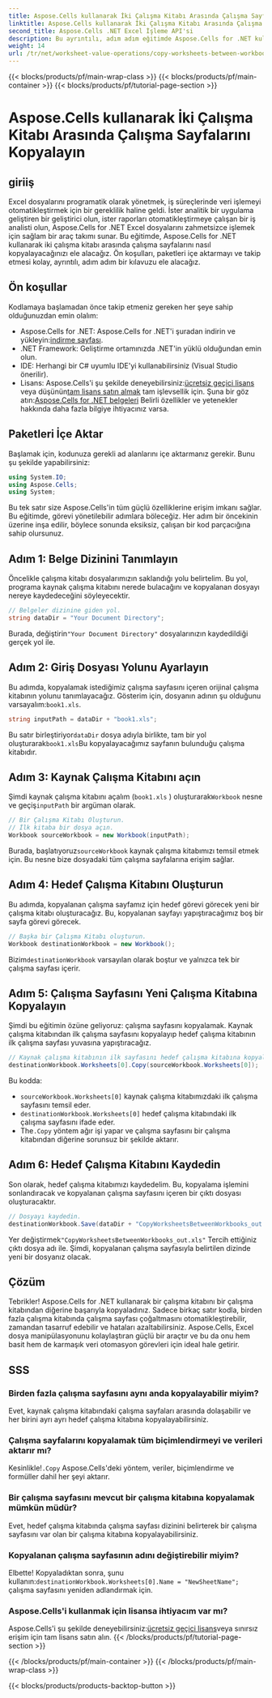 ```yaml
---
title: Aspose.Cells kullanarak İki Çalışma Kitabı Arasında Çalışma Sayfalarını Kopyalayın
linktitle: Aspose.Cells kullanarak İki Çalışma Kitabı Arasında Çalışma Sayfalarını Kopyalayın
second_title: Aspose.Cells .NET Excel İşleme API'si
description: Bu ayrıntılı, adım adım eğitimde Aspose.Cells for .NET kullanarak Excel çalışma kitapları arasında çalışma sayfalarını nasıl kopyalayacağınızı öğrenin. Excel süreçlerini otomatikleştirmek için mükemmeldir.
weight: 14
url: /tr/net/worksheet-value-operations/copy-worksheets-between-workbooks/
---
```


{{< blocks/products/pf/main-wrap-class >}}
{{< blocks/products/pf/main-container >}}
{{< blocks/products/pf/tutorial-page-section >}}

# Aspose.Cells kullanarak İki Çalışma Kitabı Arasında Çalışma Sayfalarını Kopyalayın

## giriiş
Excel dosyalarını programatik olarak yönetmek, iş süreçlerinde veri işlemeyi otomatikleştirmek için bir gereklilik haline geldi. İster analitik bir uygulama geliştiren bir geliştirici olun, ister raporları otomatikleştirmeye çalışan bir iş analisti olun, Aspose.Cells for .NET Excel dosyalarını zahmetsizce işlemek için sağlam bir araç takımı sunar. Bu eğitimde, Aspose.Cells for .NET kullanarak iki çalışma kitabı arasında çalışma sayfalarını nasıl kopyalayacağınızı ele alacağız. Ön koşulları, paketleri içe aktarmayı ve takip etmesi kolay, ayrıntılı, adım adım bir kılavuzu ele alacağız.
## Ön koşullar
Kodlamaya başlamadan önce takip etmeniz gereken her şeye sahip olduğunuzdan emin olalım:
-  Aspose.Cells for .NET: Aspose.Cells for .NET'i şuradan indirin ve yükleyin:[indirme sayfası](https://releases.aspose.com/cells/net/).
- .NET Framework: Geliştirme ortamınızda .NET'in yüklü olduğundan emin olun.
- IDE: Herhangi bir C# uyumlu IDE'yi kullanabilirsiniz (Visual Studio önerilir).
-  Lisans: Aspose.Cells'i şu şekilde deneyebilirsiniz:[ücretsiz geçici lisans](https://purchase.aspose.com/temporary-license/) veya düşünün[tam lisans satın almak](https://purchase.aspose.com/buy) tam işlevsellik için.
 Şuna bir göz atın:[Aspose.Cells for .NET belgeleri](https://reference.aspose.com/cells/net/) Belirli özellikler ve yetenekler hakkında daha fazla bilgiye ihtiyacınız varsa.
## Paketleri İçe Aktar
Başlamak için, kodunuza gerekli ad alanlarını içe aktarmanız gerekir. Bunu şu şekilde yapabilirsiniz:
```csharp
using System.IO;
using Aspose.Cells;
using System;
```
Bu tek satır size Aspose.Cells'in tüm güçlü özelliklerine erişim imkanı sağlar.
Bu eğitimde, görevi yönetilebilir adımlara böleceğiz. Her adım bir öncekinin üzerine inşa edilir, böylece sonunda eksiksiz, çalışan bir kod parçacığına sahip olursunuz.
## Adım 1: Belge Dizinini Tanımlayın
Öncelikle çalışma kitabı dosyalarımızın saklandığı yolu belirtelim. Bu yol, programa kaynak çalışma kitabını nerede bulacağını ve kopyalanan dosyayı nereye kaydedeceğini söyleyecektir.
```csharp
// Belgeler dizinine giden yol.
string dataDir = "Your Document Directory";
```
 Burada, değiştirin`"Your Document Directory"` dosyalarınızın kaydedildiği gerçek yol ile.
## Adım 2: Giriş Dosyası Yolunu Ayarlayın
Bu adımda, kopyalamak istediğimiz çalışma sayfasını içeren orijinal çalışma kitabının yolunu tanımlayacağız. Gösterim için, dosyanın adının şu olduğunu varsayalım:`book1.xls`.
```csharp
string inputPath = dataDir + "book1.xls";
```
 Bu satır birleştiriyor`dataDir` dosya adıyla birlikte, tam bir yol oluşturarak`book1.xls`Bu kopyalayacağımız sayfanın bulunduğu çalışma kitabıdır.
## Adım 3: Kaynak Çalışma Kitabını açın
Şimdi kaynak çalışma kitabını açalım (`book1.xls` ) oluşturarak`Workbook` nesne ve geçiş`inputPath` bir argüman olarak.
```csharp
// Bir Çalışma Kitabı Oluşturun.
// İlk kitaba bir dosya açın.
Workbook sourceWorkbook = new Workbook(inputPath);
```
 Burada, başlatıyoruz`sourceWorkbook` kaynak çalışma kitabımızı temsil etmek için. Bu nesne bize dosyadaki tüm çalışma sayfalarına erişim sağlar.
## Adım 4: Hedef Çalışma Kitabını Oluşturun
Bu adımda, kopyalanan çalışma sayfamız için hedef görevi görecek yeni bir çalışma kitabı oluşturacağız. Bu, kopyalanan sayfayı yapıştıracağımız boş bir sayfa görevi görecek.
```csharp
// Başka bir Çalışma Kitabı oluşturun.
Workbook destinationWorkbook = new Workbook();
```
 Bizim`destinationWorkbook` varsayılan olarak boştur ve yalnızca tek bir çalışma sayfası içerir.
## Adım 5: Çalışma Sayfasını Yeni Çalışma Kitabına Kopyalayın
Şimdi bu eğitimin özüne geliyoruz: çalışma sayfasını kopyalamak. Kaynak çalışma kitabından ilk çalışma sayfasını kopyalayıp hedef çalışma kitabının ilk çalışma sayfası yuvasına yapıştıracağız.
```csharp
// Kaynak çalışma kitabının ilk sayfasını hedef çalışma kitabına kopyalayın.
destinationWorkbook.Worksheets[0].Copy(sourceWorkbook.Worksheets[0]);
```
Bu kodda:
- `sourceWorkbook.Worksheets[0]` kaynak çalışma kitabımızdaki ilk çalışma sayfasını temsil eder.
- `destinationWorkbook.Worksheets[0]` hedef çalışma kitabındaki ilk çalışma sayfasını ifade eder.
-  The`.Copy` yöntem ağır işi yapar ve çalışma sayfasını bir çalışma kitabından diğerine sorunsuz bir şekilde aktarır.
## Adım 6: Hedef Çalışma Kitabını Kaydedin
Son olarak, hedef çalışma kitabımızı kaydedelim. Bu, kopyalama işlemini sonlandıracak ve kopyalanan çalışma sayfasını içeren bir çıktı dosyası oluşturacaktır.
```csharp
// Dosyayı kaydedin.
destinationWorkbook.Save(dataDir + "CopyWorksheetsBetweenWorkbooks_out.xls");
```
 Yer değiştirmek`"CopyWorksheetsBetweenWorkbooks_out.xls"` Tercih ettiğiniz çıktı dosya adı ile. Şimdi, kopyalanan çalışma sayfasıyla belirtilen dizinde yeni bir dosyanız olacak.

## Çözüm
Tebrikler! Aspose.Cells for .NET kullanarak bir çalışma kitabını bir çalışma kitabından diğerine başarıyla kopyaladınız. Sadece birkaç satır kodla, birden fazla çalışma kitabında çalışma sayfası çoğaltmasını otomatikleştirebilir, zamandan tasarruf edebilir ve hataları azaltabilirsiniz. Aspose.Cells, Excel dosya manipülasyonunu kolaylaştıran güçlü bir araçtır ve bu da onu hem basit hem de karmaşık veri otomasyon görevleri için ideal hale getirir.
## SSS
### Birden fazla çalışma sayfasını aynı anda kopyalayabilir miyim?  
Evet, kaynak çalışma kitabındaki çalışma sayfaları arasında dolaşabilir ve her birini ayrı ayrı hedef çalışma kitabına kopyalayabilirsiniz.
### Çalışma sayfalarını kopyalamak tüm biçimlendirmeyi ve verileri aktarır mı?  
 Kesinlikle!`.Copy` Aspose.Cells'deki yöntem, veriler, biçimlendirme ve formüller dahil her şeyi aktarır.
### Bir çalışma sayfasını mevcut bir çalışma kitabına kopyalamak mümkün müdür?  
Evet, hedef çalışma kitabında çalışma sayfası dizinini belirterek bir çalışma sayfasını var olan bir çalışma kitabına kopyalayabilirsiniz.
### Kopyalanan çalışma sayfasının adını değiştirebilir miyim?  
 Elbette! Kopyaladıktan sonra, şunu kullanın:`destinationWorkbook.Worksheets[0].Name = "NewSheetName";` çalışma sayfasını yeniden adlandırmak için.
### Aspose.Cells'i kullanmak için lisansa ihtiyacım var mı?  
 Aspose.Cells'i şu şekilde deneyebilirsiniz:[ücretsiz geçici lisans](https://purchase.aspose.com/temporary-license/)veya sınırsız erişim için tam lisans satın alın.
{{< /blocks/products/pf/tutorial-page-section >}}

{{< /blocks/products/pf/main-container >}}
{{< /blocks/products/pf/main-wrap-class >}}

{{< blocks/products/products-backtop-button >}}
